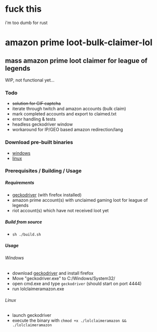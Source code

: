 # fuck this
i'm too dumb for rust

# amazon prime loot-bulk-claimer-lol

## mass amazon prime loot claimer for league of legends

WIP, not functional yet...

### Todo

- ~~solution for GIF captcha~~
- iterate through twitch and amazon accounts (bulk claim)
- mark completed accounts and export to claimed.txt
- error handling & tests
- headless geckodriver window
- workaround for IP/GEO based amazon redirection/lang

### Download pre-built binaries

- [windows](/out/lolclaimeramazon.exe)
- [linux](/out/lolclaimeramazon)


### Prerequisites / Building / Usage

##### Requirements

- [geckodriver](https://github.com/mozilla/geckodriver/releases) (with firefox installed)
- amazon prime account(s) with unclaimed gaming loot for league of legends
- riot account(s) which have not received loot yet

##### Build from source

- `sh ./build.sh`

##### Usage

###### Windows

- download [geckodriver](https://github.com/mozilla/geckodriver/releases) and install firefox
- Move "geckodriver.exe" to C:/Windows/System32/
- open cmd.exe and type `geckodriver` (should start on port 4444)
- run lolclaimeramazon.exe

###### Linux

- launch geckodriver
- execute the binary with `chmod +x ./lolclaimeramazon && ./lolclaimeramazon`
